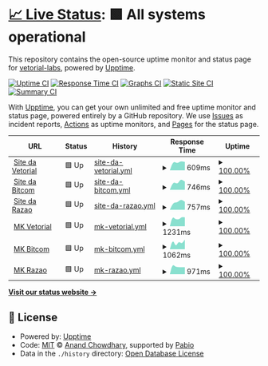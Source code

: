 # [📈 Live Status](https://vetorial-labs.github.io/upptime): <!--live status--> **🟩 All systems operational**

This repository contains the open-source uptime monitor and status page for [vetorial-labs](https://vetorial-labs.github.io/upptime), powered by [Upptime](https://github.com/upptime/upptime).

[![Uptime CI](https://github.com/vetorial-labs/upptime/workflows/Uptime%20CI/badge.svg)](https://github.com/vetorial-labs/upptime/actions?query=workflow%3A%22Uptime+CI%22)
[![Response Time CI](https://github.com/vetorial-labs/upptime/workflows/Response%20Time%20CI/badge.svg)](https://github.com/vetorial-labs/upptime/actions?query=workflow%3A%22Response+Time+CI%22)
[![Graphs CI](https://github.com/vetorial-labs/upptime/workflows/Graphs%20CI/badge.svg)](https://github.com/vetorial-labs/upptime/actions?query=workflow%3A%22Graphs+CI%22)
[![Static Site CI](https://github.com/vetorial-labs/upptime/workflows/Static%20Site%20CI/badge.svg)](https://github.com/vetorial-labs/upptime/actions?query=workflow%3A%22Static+Site+CI%22)
[![Summary CI](https://github.com/vetorial-labs/upptime/workflows/Summary%20CI/badge.svg)](https://github.com/vetorial-labs/upptime/actions?query=workflow%3A%22Summary+CI%22)

With [Upptime](https://upptime.js.org), you can get your own unlimited and free uptime monitor and status page, powered entirely by a GitHub repository. We use [Issues](https://github.com/vetorial-labs/upptime/issues) as incident reports, [Actions](https://github.com/vetorial-labs/upptime/actions) as uptime monitors, and [Pages](https://vetorial-labs.github.io/upptime) for the status page.

<!--start: status pages-->
<!-- This summary is generated by Upptime (https://github.com/upptime/upptime) -->
<!-- Do not edit this manually, your changes will be overwritten -->
<!-- prettier-ignore -->
| URL | Status | History | Response Time | Uptime |
| --- | ------ | ------- | ------------- | ------ |
| <img alt="" src="https://icons.duckduckgo.com/ip3/www.vetorial.net.ico" height="13"> [Site da Vetorial](https://www.vetorial.net) | 🟩 Up | [site-da-vetorial.yml](https://github.com/thiagodamas/upptime/commits/HEAD/history/site-da-vetorial.yml) | <details><summary><img alt="Response time graph" src="./graphs/site-da-vetorial/response-time-week.png" height="20"> 609ms</summary><br><a href="https://thiagodamas.github.io/upptime/history/site-da-vetorial"><img alt="Response time 609" src="https://img.shields.io/endpoint?url=https%3A%2F%2Fraw.githubusercontent.com%2Fthiagodamas%2Fupptime%2FHEAD%2Fapi%2Fsite-da-vetorial%2Fresponse-time.json"></a><br><a href="https://thiagodamas.github.io/upptime/history/site-da-vetorial"><img alt="24-hour response time 609" src="https://img.shields.io/endpoint?url=https%3A%2F%2Fraw.githubusercontent.com%2Fthiagodamas%2Fupptime%2FHEAD%2Fapi%2Fsite-da-vetorial%2Fresponse-time-day.json"></a><br><a href="https://thiagodamas.github.io/upptime/history/site-da-vetorial"><img alt="7-day response time 609" src="https://img.shields.io/endpoint?url=https%3A%2F%2Fraw.githubusercontent.com%2Fthiagodamas%2Fupptime%2FHEAD%2Fapi%2Fsite-da-vetorial%2Fresponse-time-week.json"></a><br><a href="https://thiagodamas.github.io/upptime/history/site-da-vetorial"><img alt="30-day response time 609" src="https://img.shields.io/endpoint?url=https%3A%2F%2Fraw.githubusercontent.com%2Fthiagodamas%2Fupptime%2FHEAD%2Fapi%2Fsite-da-vetorial%2Fresponse-time-month.json"></a><br><a href="https://thiagodamas.github.io/upptime/history/site-da-vetorial"><img alt="1-year response time 609" src="https://img.shields.io/endpoint?url=https%3A%2F%2Fraw.githubusercontent.com%2Fthiagodamas%2Fupptime%2FHEAD%2Fapi%2Fsite-da-vetorial%2Fresponse-time-year.json"></a></details> | <details><summary><a href="https://thiagodamas.github.io/upptime/history/site-da-vetorial">100.00%</a></summary><a href="https://thiagodamas.github.io/upptime/history/site-da-vetorial"><img alt="All-time uptime 100.00%" src="https://img.shields.io/endpoint?url=https%3A%2F%2Fraw.githubusercontent.com%2Fthiagodamas%2Fupptime%2FHEAD%2Fapi%2Fsite-da-vetorial%2Fuptime.json"></a><br><a href="https://thiagodamas.github.io/upptime/history/site-da-vetorial"><img alt="24-hour uptime 100.00%" src="https://img.shields.io/endpoint?url=https%3A%2F%2Fraw.githubusercontent.com%2Fthiagodamas%2Fupptime%2FHEAD%2Fapi%2Fsite-da-vetorial%2Fuptime-day.json"></a><br><a href="https://thiagodamas.github.io/upptime/history/site-da-vetorial"><img alt="7-day uptime 100.00%" src="https://img.shields.io/endpoint?url=https%3A%2F%2Fraw.githubusercontent.com%2Fthiagodamas%2Fupptime%2FHEAD%2Fapi%2Fsite-da-vetorial%2Fuptime-week.json"></a><br><a href="https://thiagodamas.github.io/upptime/history/site-da-vetorial"><img alt="30-day uptime 100.00%" src="https://img.shields.io/endpoint?url=https%3A%2F%2Fraw.githubusercontent.com%2Fthiagodamas%2Fupptime%2FHEAD%2Fapi%2Fsite-da-vetorial%2Fuptime-month.json"></a><br><a href="https://thiagodamas.github.io/upptime/history/site-da-vetorial"><img alt="1-year uptime 100.00%" src="https://img.shields.io/endpoint?url=https%3A%2F%2Fraw.githubusercontent.com%2Fthiagodamas%2Fupptime%2FHEAD%2Fapi%2Fsite-da-vetorial%2Fuptime-year.json"></a></details>
| <img alt="" src="https://icons.duckduckgo.com/ip3/www.bitcom.com.br.ico" height="13"> [Site da Bitcom](https://www.bitcom.com.br) | 🟩 Up | [site-da-bitcom.yml](https://github.com/thiagodamas/upptime/commits/HEAD/history/site-da-bitcom.yml) | <details><summary><img alt="Response time graph" src="./graphs/site-da-bitcom/response-time-week.png" height="20"> 746ms</summary><br><a href="https://thiagodamas.github.io/upptime/history/site-da-bitcom"><img alt="Response time 746" src="https://img.shields.io/endpoint?url=https%3A%2F%2Fraw.githubusercontent.com%2Fthiagodamas%2Fupptime%2FHEAD%2Fapi%2Fsite-da-bitcom%2Fresponse-time.json"></a><br><a href="https://thiagodamas.github.io/upptime/history/site-da-bitcom"><img alt="24-hour response time 746" src="https://img.shields.io/endpoint?url=https%3A%2F%2Fraw.githubusercontent.com%2Fthiagodamas%2Fupptime%2FHEAD%2Fapi%2Fsite-da-bitcom%2Fresponse-time-day.json"></a><br><a href="https://thiagodamas.github.io/upptime/history/site-da-bitcom"><img alt="7-day response time 746" src="https://img.shields.io/endpoint?url=https%3A%2F%2Fraw.githubusercontent.com%2Fthiagodamas%2Fupptime%2FHEAD%2Fapi%2Fsite-da-bitcom%2Fresponse-time-week.json"></a><br><a href="https://thiagodamas.github.io/upptime/history/site-da-bitcom"><img alt="30-day response time 746" src="https://img.shields.io/endpoint?url=https%3A%2F%2Fraw.githubusercontent.com%2Fthiagodamas%2Fupptime%2FHEAD%2Fapi%2Fsite-da-bitcom%2Fresponse-time-month.json"></a><br><a href="https://thiagodamas.github.io/upptime/history/site-da-bitcom"><img alt="1-year response time 746" src="https://img.shields.io/endpoint?url=https%3A%2F%2Fraw.githubusercontent.com%2Fthiagodamas%2Fupptime%2FHEAD%2Fapi%2Fsite-da-bitcom%2Fresponse-time-year.json"></a></details> | <details><summary><a href="https://thiagodamas.github.io/upptime/history/site-da-bitcom">100.00%</a></summary><a href="https://thiagodamas.github.io/upptime/history/site-da-bitcom"><img alt="All-time uptime 100.00%" src="https://img.shields.io/endpoint?url=https%3A%2F%2Fraw.githubusercontent.com%2Fthiagodamas%2Fupptime%2FHEAD%2Fapi%2Fsite-da-bitcom%2Fuptime.json"></a><br><a href="https://thiagodamas.github.io/upptime/history/site-da-bitcom"><img alt="24-hour uptime 100.00%" src="https://img.shields.io/endpoint?url=https%3A%2F%2Fraw.githubusercontent.com%2Fthiagodamas%2Fupptime%2FHEAD%2Fapi%2Fsite-da-bitcom%2Fuptime-day.json"></a><br><a href="https://thiagodamas.github.io/upptime/history/site-da-bitcom"><img alt="7-day uptime 100.00%" src="https://img.shields.io/endpoint?url=https%3A%2F%2Fraw.githubusercontent.com%2Fthiagodamas%2Fupptime%2FHEAD%2Fapi%2Fsite-da-bitcom%2Fuptime-week.json"></a><br><a href="https://thiagodamas.github.io/upptime/history/site-da-bitcom"><img alt="30-day uptime 100.00%" src="https://img.shields.io/endpoint?url=https%3A%2F%2Fraw.githubusercontent.com%2Fthiagodamas%2Fupptime%2FHEAD%2Fapi%2Fsite-da-bitcom%2Fuptime-month.json"></a><br><a href="https://thiagodamas.github.io/upptime/history/site-da-bitcom"><img alt="1-year uptime 100.00%" src="https://img.shields.io/endpoint?url=https%3A%2F%2Fraw.githubusercontent.com%2Fthiagodamas%2Fupptime%2FHEAD%2Fapi%2Fsite-da-bitcom%2Fuptime-year.json"></a></details>
| <img alt="" src="https://icons.duckduckgo.com/ip3/www.razaoinfo.com.br.ico" height="13"> [Site da Razao](https://www.razaoinfo.com.br) | 🟩 Up | [site-da-razao.yml](https://github.com/thiagodamas/upptime/commits/HEAD/history/site-da-razao.yml) | <details><summary><img alt="Response time graph" src="./graphs/site-da-razao/response-time-week.png" height="20"> 757ms</summary><br><a href="https://thiagodamas.github.io/upptime/history/site-da-razao"><img alt="Response time 757" src="https://img.shields.io/endpoint?url=https%3A%2F%2Fraw.githubusercontent.com%2Fthiagodamas%2Fupptime%2FHEAD%2Fapi%2Fsite-da-razao%2Fresponse-time.json"></a><br><a href="https://thiagodamas.github.io/upptime/history/site-da-razao"><img alt="24-hour response time 757" src="https://img.shields.io/endpoint?url=https%3A%2F%2Fraw.githubusercontent.com%2Fthiagodamas%2Fupptime%2FHEAD%2Fapi%2Fsite-da-razao%2Fresponse-time-day.json"></a><br><a href="https://thiagodamas.github.io/upptime/history/site-da-razao"><img alt="7-day response time 757" src="https://img.shields.io/endpoint?url=https%3A%2F%2Fraw.githubusercontent.com%2Fthiagodamas%2Fupptime%2FHEAD%2Fapi%2Fsite-da-razao%2Fresponse-time-week.json"></a><br><a href="https://thiagodamas.github.io/upptime/history/site-da-razao"><img alt="30-day response time 757" src="https://img.shields.io/endpoint?url=https%3A%2F%2Fraw.githubusercontent.com%2Fthiagodamas%2Fupptime%2FHEAD%2Fapi%2Fsite-da-razao%2Fresponse-time-month.json"></a><br><a href="https://thiagodamas.github.io/upptime/history/site-da-razao"><img alt="1-year response time 757" src="https://img.shields.io/endpoint?url=https%3A%2F%2Fraw.githubusercontent.com%2Fthiagodamas%2Fupptime%2FHEAD%2Fapi%2Fsite-da-razao%2Fresponse-time-year.json"></a></details> | <details><summary><a href="https://thiagodamas.github.io/upptime/history/site-da-razao">100.00%</a></summary><a href="https://thiagodamas.github.io/upptime/history/site-da-razao"><img alt="All-time uptime 100.00%" src="https://img.shields.io/endpoint?url=https%3A%2F%2Fraw.githubusercontent.com%2Fthiagodamas%2Fupptime%2FHEAD%2Fapi%2Fsite-da-razao%2Fuptime.json"></a><br><a href="https://thiagodamas.github.io/upptime/history/site-da-razao"><img alt="24-hour uptime 100.00%" src="https://img.shields.io/endpoint?url=https%3A%2F%2Fraw.githubusercontent.com%2Fthiagodamas%2Fupptime%2FHEAD%2Fapi%2Fsite-da-razao%2Fuptime-day.json"></a><br><a href="https://thiagodamas.github.io/upptime/history/site-da-razao"><img alt="7-day uptime 100.00%" src="https://img.shields.io/endpoint?url=https%3A%2F%2Fraw.githubusercontent.com%2Fthiagodamas%2Fupptime%2FHEAD%2Fapi%2Fsite-da-razao%2Fuptime-week.json"></a><br><a href="https://thiagodamas.github.io/upptime/history/site-da-razao"><img alt="30-day uptime 100.00%" src="https://img.shields.io/endpoint?url=https%3A%2F%2Fraw.githubusercontent.com%2Fthiagodamas%2Fupptime%2FHEAD%2Fapi%2Fsite-da-razao%2Fuptime-month.json"></a><br><a href="https://thiagodamas.github.io/upptime/history/site-da-razao"><img alt="1-year uptime 100.00%" src="https://img.shields.io/endpoint?url=https%3A%2F%2Fraw.githubusercontent.com%2Fthiagodamas%2Fupptime%2FHEAD%2Fapi%2Fsite-da-razao%2Fuptime-year.json"></a></details>
| <img alt="" src="https://icons.duckduckgo.com/ip3/erp.vetorial.com.ico" height="13"> [MK Vetorial](https://erp.vetorial.com/mk/) | 🟩 Up | [mk-vetorial.yml](https://github.com/thiagodamas/upptime/commits/HEAD/history/mk-vetorial.yml) | <details><summary><img alt="Response time graph" src="./graphs/mk-vetorial/response-time-week.png" height="20"> 1231ms</summary><br><a href="https://thiagodamas.github.io/upptime/history/mk-vetorial"><img alt="Response time 1231" src="https://img.shields.io/endpoint?url=https%3A%2F%2Fraw.githubusercontent.com%2Fthiagodamas%2Fupptime%2FHEAD%2Fapi%2Fmk-vetorial%2Fresponse-time.json"></a><br><a href="https://thiagodamas.github.io/upptime/history/mk-vetorial"><img alt="24-hour response time 1231" src="https://img.shields.io/endpoint?url=https%3A%2F%2Fraw.githubusercontent.com%2Fthiagodamas%2Fupptime%2FHEAD%2Fapi%2Fmk-vetorial%2Fresponse-time-day.json"></a><br><a href="https://thiagodamas.github.io/upptime/history/mk-vetorial"><img alt="7-day response time 1231" src="https://img.shields.io/endpoint?url=https%3A%2F%2Fraw.githubusercontent.com%2Fthiagodamas%2Fupptime%2FHEAD%2Fapi%2Fmk-vetorial%2Fresponse-time-week.json"></a><br><a href="https://thiagodamas.github.io/upptime/history/mk-vetorial"><img alt="30-day response time 1231" src="https://img.shields.io/endpoint?url=https%3A%2F%2Fraw.githubusercontent.com%2Fthiagodamas%2Fupptime%2FHEAD%2Fapi%2Fmk-vetorial%2Fresponse-time-month.json"></a><br><a href="https://thiagodamas.github.io/upptime/history/mk-vetorial"><img alt="1-year response time 1231" src="https://img.shields.io/endpoint?url=https%3A%2F%2Fraw.githubusercontent.com%2Fthiagodamas%2Fupptime%2FHEAD%2Fapi%2Fmk-vetorial%2Fresponse-time-year.json"></a></details> | <details><summary><a href="https://thiagodamas.github.io/upptime/history/mk-vetorial">100.00%</a></summary><a href="https://thiagodamas.github.io/upptime/history/mk-vetorial"><img alt="All-time uptime 100.00%" src="https://img.shields.io/endpoint?url=https%3A%2F%2Fraw.githubusercontent.com%2Fthiagodamas%2Fupptime%2FHEAD%2Fapi%2Fmk-vetorial%2Fuptime.json"></a><br><a href="https://thiagodamas.github.io/upptime/history/mk-vetorial"><img alt="24-hour uptime 100.00%" src="https://img.shields.io/endpoint?url=https%3A%2F%2Fraw.githubusercontent.com%2Fthiagodamas%2Fupptime%2FHEAD%2Fapi%2Fmk-vetorial%2Fuptime-day.json"></a><br><a href="https://thiagodamas.github.io/upptime/history/mk-vetorial"><img alt="7-day uptime 100.00%" src="https://img.shields.io/endpoint?url=https%3A%2F%2Fraw.githubusercontent.com%2Fthiagodamas%2Fupptime%2FHEAD%2Fapi%2Fmk-vetorial%2Fuptime-week.json"></a><br><a href="https://thiagodamas.github.io/upptime/history/mk-vetorial"><img alt="30-day uptime 100.00%" src="https://img.shields.io/endpoint?url=https%3A%2F%2Fraw.githubusercontent.com%2Fthiagodamas%2Fupptime%2FHEAD%2Fapi%2Fmk-vetorial%2Fuptime-month.json"></a><br><a href="https://thiagodamas.github.io/upptime/history/mk-vetorial"><img alt="1-year uptime 100.00%" src="https://img.shields.io/endpoint?url=https%3A%2F%2Fraw.githubusercontent.com%2Fthiagodamas%2Fupptime%2FHEAD%2Fapi%2Fmk-vetorial%2Fuptime-year.json"></a></details>
| <img alt="" src="https://icons.duckduckgo.com/ip3/mk.bitcom.com.br.ico" height="13"> [MK Bitcom](http://mk.bitcom.com.br/mk/) | 🟩 Up | [mk-bitcom.yml](https://github.com/thiagodamas/upptime/commits/HEAD/history/mk-bitcom.yml) | <details><summary><img alt="Response time graph" src="./graphs/mk-bitcom/response-time-week.png" height="20"> 1062ms</summary><br><a href="https://thiagodamas.github.io/upptime/history/mk-bitcom"><img alt="Response time 1062" src="https://img.shields.io/endpoint?url=https%3A%2F%2Fraw.githubusercontent.com%2Fthiagodamas%2Fupptime%2FHEAD%2Fapi%2Fmk-bitcom%2Fresponse-time.json"></a><br><a href="https://thiagodamas.github.io/upptime/history/mk-bitcom"><img alt="24-hour response time 1062" src="https://img.shields.io/endpoint?url=https%3A%2F%2Fraw.githubusercontent.com%2Fthiagodamas%2Fupptime%2FHEAD%2Fapi%2Fmk-bitcom%2Fresponse-time-day.json"></a><br><a href="https://thiagodamas.github.io/upptime/history/mk-bitcom"><img alt="7-day response time 1062" src="https://img.shields.io/endpoint?url=https%3A%2F%2Fraw.githubusercontent.com%2Fthiagodamas%2Fupptime%2FHEAD%2Fapi%2Fmk-bitcom%2Fresponse-time-week.json"></a><br><a href="https://thiagodamas.github.io/upptime/history/mk-bitcom"><img alt="30-day response time 1062" src="https://img.shields.io/endpoint?url=https%3A%2F%2Fraw.githubusercontent.com%2Fthiagodamas%2Fupptime%2FHEAD%2Fapi%2Fmk-bitcom%2Fresponse-time-month.json"></a><br><a href="https://thiagodamas.github.io/upptime/history/mk-bitcom"><img alt="1-year response time 1062" src="https://img.shields.io/endpoint?url=https%3A%2F%2Fraw.githubusercontent.com%2Fthiagodamas%2Fupptime%2FHEAD%2Fapi%2Fmk-bitcom%2Fresponse-time-year.json"></a></details> | <details><summary><a href="https://thiagodamas.github.io/upptime/history/mk-bitcom">100.00%</a></summary><a href="https://thiagodamas.github.io/upptime/history/mk-bitcom"><img alt="All-time uptime 100.00%" src="https://img.shields.io/endpoint?url=https%3A%2F%2Fraw.githubusercontent.com%2Fthiagodamas%2Fupptime%2FHEAD%2Fapi%2Fmk-bitcom%2Fuptime.json"></a><br><a href="https://thiagodamas.github.io/upptime/history/mk-bitcom"><img alt="24-hour uptime 100.00%" src="https://img.shields.io/endpoint?url=https%3A%2F%2Fraw.githubusercontent.com%2Fthiagodamas%2Fupptime%2FHEAD%2Fapi%2Fmk-bitcom%2Fuptime-day.json"></a><br><a href="https://thiagodamas.github.io/upptime/history/mk-bitcom"><img alt="7-day uptime 100.00%" src="https://img.shields.io/endpoint?url=https%3A%2F%2Fraw.githubusercontent.com%2Fthiagodamas%2Fupptime%2FHEAD%2Fapi%2Fmk-bitcom%2Fuptime-week.json"></a><br><a href="https://thiagodamas.github.io/upptime/history/mk-bitcom"><img alt="30-day uptime 100.00%" src="https://img.shields.io/endpoint?url=https%3A%2F%2Fraw.githubusercontent.com%2Fthiagodamas%2Fupptime%2FHEAD%2Fapi%2Fmk-bitcom%2Fuptime-month.json"></a><br><a href="https://thiagodamas.github.io/upptime/history/mk-bitcom"><img alt="1-year uptime 100.00%" src="https://img.shields.io/endpoint?url=https%3A%2F%2Fraw.githubusercontent.com%2Fthiagodamas%2Fupptime%2FHEAD%2Fapi%2Fmk-bitcom%2Fuptime-year.json"></a></details>
| <img alt="" src="https://icons.duckduckgo.com/ip3/mk.razaoinfo.net.br.ico" height="13"> [MK Razao](http://mk.razaoinfo.net.br/mk/) | 🟩 Up | [mk-razao.yml](https://github.com/thiagodamas/upptime/commits/HEAD/history/mk-razao.yml) | <details><summary><img alt="Response time graph" src="./graphs/mk-razao/response-time-week.png" height="20"> 971ms</summary><br><a href="https://thiagodamas.github.io/upptime/history/mk-razao"><img alt="Response time 971" src="https://img.shields.io/endpoint?url=https%3A%2F%2Fraw.githubusercontent.com%2Fthiagodamas%2Fupptime%2FHEAD%2Fapi%2Fmk-razao%2Fresponse-time.json"></a><br><a href="https://thiagodamas.github.io/upptime/history/mk-razao"><img alt="24-hour response time 971" src="https://img.shields.io/endpoint?url=https%3A%2F%2Fraw.githubusercontent.com%2Fthiagodamas%2Fupptime%2FHEAD%2Fapi%2Fmk-razao%2Fresponse-time-day.json"></a><br><a href="https://thiagodamas.github.io/upptime/history/mk-razao"><img alt="7-day response time 971" src="https://img.shields.io/endpoint?url=https%3A%2F%2Fraw.githubusercontent.com%2Fthiagodamas%2Fupptime%2FHEAD%2Fapi%2Fmk-razao%2Fresponse-time-week.json"></a><br><a href="https://thiagodamas.github.io/upptime/history/mk-razao"><img alt="30-day response time 971" src="https://img.shields.io/endpoint?url=https%3A%2F%2Fraw.githubusercontent.com%2Fthiagodamas%2Fupptime%2FHEAD%2Fapi%2Fmk-razao%2Fresponse-time-month.json"></a><br><a href="https://thiagodamas.github.io/upptime/history/mk-razao"><img alt="1-year response time 971" src="https://img.shields.io/endpoint?url=https%3A%2F%2Fraw.githubusercontent.com%2Fthiagodamas%2Fupptime%2FHEAD%2Fapi%2Fmk-razao%2Fresponse-time-year.json"></a></details> | <details><summary><a href="https://thiagodamas.github.io/upptime/history/mk-razao">100.00%</a></summary><a href="https://thiagodamas.github.io/upptime/history/mk-razao"><img alt="All-time uptime 100.00%" src="https://img.shields.io/endpoint?url=https%3A%2F%2Fraw.githubusercontent.com%2Fthiagodamas%2Fupptime%2FHEAD%2Fapi%2Fmk-razao%2Fuptime.json"></a><br><a href="https://thiagodamas.github.io/upptime/history/mk-razao"><img alt="24-hour uptime 100.00%" src="https://img.shields.io/endpoint?url=https%3A%2F%2Fraw.githubusercontent.com%2Fthiagodamas%2Fupptime%2FHEAD%2Fapi%2Fmk-razao%2Fuptime-day.json"></a><br><a href="https://thiagodamas.github.io/upptime/history/mk-razao"><img alt="7-day uptime 100.00%" src="https://img.shields.io/endpoint?url=https%3A%2F%2Fraw.githubusercontent.com%2Fthiagodamas%2Fupptime%2FHEAD%2Fapi%2Fmk-razao%2Fuptime-week.json"></a><br><a href="https://thiagodamas.github.io/upptime/history/mk-razao"><img alt="30-day uptime 100.00%" src="https://img.shields.io/endpoint?url=https%3A%2F%2Fraw.githubusercontent.com%2Fthiagodamas%2Fupptime%2FHEAD%2Fapi%2Fmk-razao%2Fuptime-month.json"></a><br><a href="https://thiagodamas.github.io/upptime/history/mk-razao"><img alt="1-year uptime 100.00%" src="https://img.shields.io/endpoint?url=https%3A%2F%2Fraw.githubusercontent.com%2Fthiagodamas%2Fupptime%2FHEAD%2Fapi%2Fmk-razao%2Fuptime-year.json"></a></details>

<!--end: status pages-->

[**Visit our status website →**](https://vetorial-labs.github.io/upptime)

## 📄 License

- Powered by: [Upptime](https://github.com/upptime/upptime)
- Code: [MIT](./LICENSE) © [Anand Chowdhary](https://anandchowdhary.com), supported by [Pabio](https://pabio.com)
- Data in the `./history` directory: [Open Database License](https://opendatacommons.org/licenses/odbl/1-0/)
